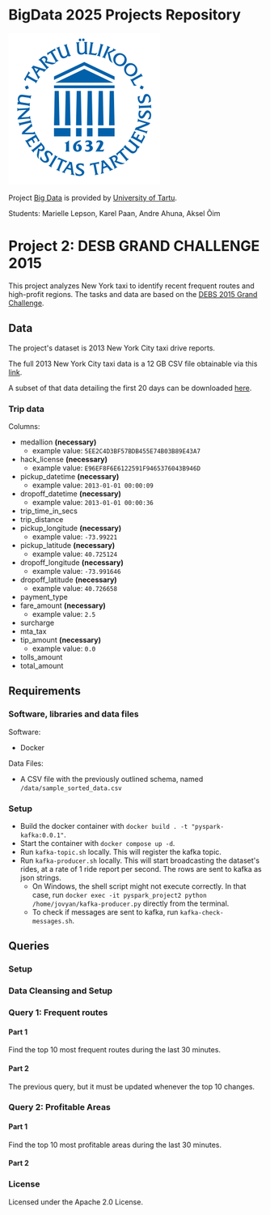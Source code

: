 # BigData 2025 Projects Repository
![TartuLogo](../static/logo_ut_0.png)

Project [Big Data](https://courses.cs.ut.ee/2025/bdm/spring/Main/HomePage) is provided by [University of Tartu](https://courses.cs.ut.ee/).

Students: Marielle Lepson, Karel Paan, Andre Ahuna, Aksel Õim

# Project 2: DESB GRAND CHALLENGE 2015
This project analyzes New York taxi to identify recent frequent routes and high-profit regions. The tasks and data are based on the [DEBS 2015 Grand Challenge](https://debs.org/grand-challenges/2015/).

## Data
The project's dataset is 2013 New York City taxi drive reports.

The full 2013 New York City taxi data is a 12 GB CSV file obtainable via this [link](https://drive.google.com/file/d/0B4zFfvIVhcMzcWV5SEQtSUdtMWc/view?usp=sharing).

A subset of that data detailing the first 20 days can be downloaded [here](https://drive.google.com/file/d/0B0TBL8JNn3JgTGNJTEJaQmFMbk0/view?usp=sharing).

### Trip data 
Columns:
- medallion **(necessary)**
  - example value: `5EE2C4D3BF57BDB455E74B03B89E43A7`
- hack_license **(necessary)**
  - example value: `E96EF8F6E6122591F9465376043B946D`
- pickup_datetime **(necessary)**
  - example value: `2013-01-01 00:00:09`
- dropoff_datetime **(necessary)**
  - example value: `2013-01-01 00:00:36`
- trip_time_in_secs
- trip_distance
- pickup_longitude **(necessary)**
  - example value: `-73.99221`
- pickup_latitude  **(necessary)**
  - example value: `40.725124`
- dropoff_longitude **(necessary)**
  - example value: `-73.991646`
- dropoff_latitude **(necessary)**
  - example value: `40.726658`
- payment_type
- fare_amount **(necessary)**
    - example value: `2.5`
- surcharge
- mta_tax
- tip_amount **(necessary)**
    - example value: `0.0`
- tolls_amount
- total_amount

## Requirements

### Software, libraries and data files
Software:
- Docker

Data Files:  
- A CSV file with the previously outlined schema, named `/data/sample_sorted_data.csv`

### Setup
- Build the docker container with `docker build . -t "pyspark-kafka:0.0.1"`.
- Start the container with `docker compose up -d`.
- Run `kafka-topic.sh` locally. This will register the kafka topic.
- Run `kafka-producer.sh` locally. This will start broadcasting the dataset's rides, at a rate of 1 ride report per second. The rows are sent to kafka as json strings.
    - On Windows, the shell script might not execute correctly. In that case, run `docker exec -it pyspark_project2 python /home/jovyan/kafka-producer.py` directly from the terminal.
    - To check if messages are sent to kafka, run `kafka-check-messages.sh`.

## Queries 

### Setup

### Data Cleansing and Setup

### Query 1: Frequent routes

#### Part 1 
Find the top 10 most frequent routes during the last 30 minutes.

#### Part 2
The previous query, but it must be updated whenever the top 10 changes.

### Query 2: Profitable Areas

#### Part 1
Find the top 10 most profitable areas during the last 30 minutes.

#### Part 2


### License
Licensed under the Apache 2.0 License.